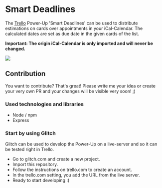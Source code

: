 # Smart Deadlines

The [Trello](https://trello.com/) Power-Up 'Smart Deadlines' can be used to distribute estimations on cards over appointments in your iCal-Calendar. The calculated dates are set as due date in the given cards of the list. 

**Important: The origin iCal-Calendar is only imported and will never be changed.**

![](https://raw.githubusercontent.com/michael-roedel/smart-deadlines/master/images/list_action.png)

## Contribution

You want to contribute? That's great! Please write me your idea or create your very own PR and your changes will be visible very soon! ;)

### Used technologies and libraries

- Node / npm
- Express

### Start by using Glitch

Glitch can be used to develop the Power-Up on a live-server and so it can be tested right in Trello.

- Go to glitch.com and create a new project.
- Import this repository.
- Follow the instructions on trello.com to create an account.
- In the trello.com setting, you add the URL from the live server.
- Ready to start developing :)

